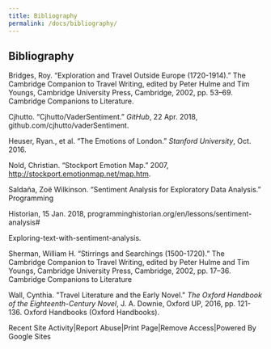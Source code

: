 ```yaml
---
title: Bibliography
permalink: /docs/bibliography/
---
```


## Bibliography

Bridges, Roy. “Exploration and Travel Outside Europe (1720-1914).” The Cambridge Companion to Travel Writing, edited by Peter Hulme and Tim Youngs, Cambridge University Press, Cambridge, 2002, pp. 53–69. Cambridge Companions to Literature.

Cjhutto. “Cjhutto/VaderSentiment.” *GitHub*, 22 Apr. 2018, github.com/cjhutto/vaderSentiment.

Heuser, Ryan., et al. “The Emotions of London.” *Stanford University*, Oct. 2016.

Nold, Christian. “Stockport Emotion Map.” 2007, http://stockport.emotionmap.net/map.htm.

Saldaña, Zoë Wilkinson. “Sentiment Analysis for Exploratory Data Analysis.” Programming

Historian, 15 Jan. 2018, programminghistorian.org/en/lessons/sentiment-analysis#

Exploring-text-with-sentiment-analysis.

Sherman, William H. “Stirrings and Searchings (1500-1720).” The Cambridge Companion to Travel Writing, edited by Peter Hulme and Tim Youngs, Cambridge University Press, Cambridge, 2002, pp. 17–36. Cambridge Companions to Literature

Wall, Cynthia. "Travel Literature and the Early Novel." *The Oxford Handbook of the Eighteenth-Century Novel*, J. A. Downie, Oxford UP, 2016, pp. 121-136. Oxford Handbooks (Oxford Handbooks).

Recent Site Activity|Report Abuse|Print Page|Remove Access|Powered By Google Sites
